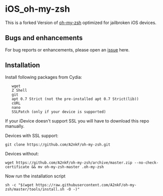 # iOS_oh-my-zsh

This is a forked Version of [oh-my-zsh](https://github.com/robbyrussell/oh-my-zsh) optimized for jailbroken iOS devices.

## Bugs and enhancements

For bug reports or enhancements, please open an [issue](https://github.com/A2nkF/dorfctl/issues) here.

## Installation

Install following packages from Cydia:

```    
   wget 
   Z Shell
   git
   apt 0.7 Strict (not the pre-installed apt 0.7 Strict(lib))
   cURL
   nano
   SSLPatch (only if your device is supported)
``` 



If your iDevice doesn't support SSL you will have to download this repo manually.

Devices with SSL support:

`git clone https://github.com/A2nkF/oh-my-zsh.git`

Devices without:

`wget https://github.com/A2nkF/oh-my-zsh/archive/master.zip --no-check-certificate && mv oh-my-zsh-master .oh-my-zsh`

Now run the installation script 

```shell
sh -c "$(wget https://raw.githubusercontent.com/A2nkF/oh-my-zsh/master/tools/install.sh -O -)"
```
